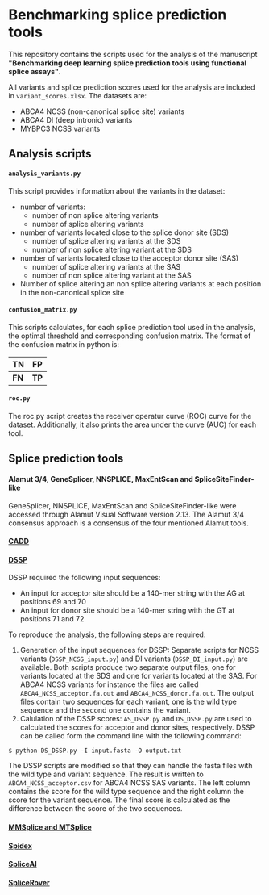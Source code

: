 # Benchmarking splice prediction tools

This repository contains the scripts used for the analysis of the manuscript **"Benchmarking deep learning splice prediction tools using functional splice assays"**.

All variants and splice prediction scores used for the analysis are included in `variant_scores.xlsx`. The datasets are:
- ABCA4 NCSS (non-canonical splice site) variants
- ABCA4 DI (deep intronic) variants
- MYBPC3 NCSS variants


## Analysis scripts

#### `analysis_variants.py`
This script provides information about the variants in the dataset:
- number of variants:  
    - number of non splice altering variants
    - number of splice altering variants
- number of variants located close to the splice donor site (SDS)
    - number of splice altering variants at the SDS
    - number of non splice altering variant at the SDS
- number of variants located close to the acceptor donor site (SAS)
    - number of splice altering variants at the SAS
    - number of non splice altering variant at the SAS
- Number of splice altering an non splice altering variants at each position in the non-canonical splice site

#### `confusion_matrix.py`
This scripts calculates, for each splice prediction tool used in the analysis, the optimal threshold and corresponding confusion matrix. The format of the confusion matrix in python is:

| TN | FP |
|-|-|
| **FN** | **TP** |

#### `roc.py`
The roc.py script creates the receiver operatur curve (ROC) curve for the dataset. Additionally, it also prints the area under the curve (AUC) for each tool. 


## Splice prediction tools

#### Alamut 3/4, GeneSplicer, NNSPLICE, MaxEntScan and SpliceSiteFinder-like
GeneSplicer, NNSPLICE, MaxEntScan and SpliceSiteFinder-like were accessed through Alamut Visual Software version 2.13. The Alamut 3/4 consensus approach is a consensus of the four mentioned Alamut tools.

#### [CADD](https://cadd.gs.washington.edu/score)

#### [DSSP](https://github.com/DSSP-github/DSSP)
DSSP required the following input sequences:
- An input for acceptor site should be a 140-mer string with the AG at positions 69 and 70
- An input for donor site should be a 140-mer string with the GT at positions 71 and 72

To reproduce the analysis, the following steps are required:
1. Generation of the input sequences for DSSP: Separate scripts for NCSS variants (`DSSP_NCSS_input.py`) and DI variants (`DSSP_DI_input.py`) are available. Both scripts produce two separate output files, one for variants located at the SDS and one for variants located at the SAS. For ABCA4 NCSS variants for instance the files are called `ABCA4_NCSS_acceptor.fa.out` and `ABCA4_NCSS_donor.fa.out`. The output files contain two sequences for each variant, one is the wild type sequence and the second one contains the variant.
2. Calulation of the DSSP scores: `AS_DSSP.py` and `DS_DSSP.py` are used to calculated the scores for acceptor and donor sites, respectively. DSSP can be called form the command line with the following command:

`$ python DS_DSSP.py -I input.fasta -O output.txt`

The DSSP scripts are modified so that they can handle the fasta files with the wild type and variant sequence. The result is written to `ABCA4_NCSS_acceptor.csv` for ABCA4 NCSS SAS variants. The left column contains the score for the wild type sequence and the right column the score for the variant sequence. The final score is calculated as the difference between the score of the two sequences.

#### [MMSplice and MTSplice](https://github.com/gagneurlab/MMSplice_MTSplice)

#### [Spidex](http://tools.genes.toronto.edu/)

#### [SpliceAI](https://github.com/Illumina/SpliceAI)

#### [SpliceRover](http://bioit2.irc.ugent.be/rover/splicerover)




